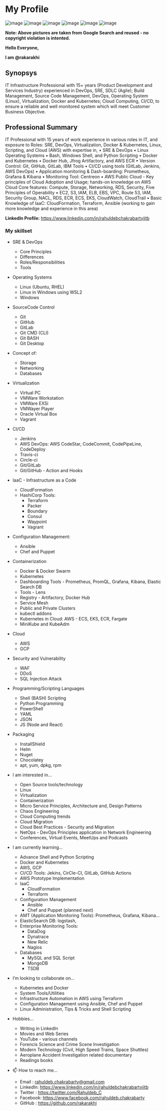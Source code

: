 # My Profile

![image](https://user-images.githubusercontent.com/28489203/162609042-de2ee4d0-a7ea-435b-8107-74a5d7a8e92f.png)
![image](https://user-images.githubusercontent.com/28489203/162609198-31dc61dc-cd3a-47db-8847-655c4118205f.png)
![image](https://user-images.githubusercontent.com/28489203/162609240-2283f421-4db4-4c90-b17d-1e7959b797f8.png)
![image](https://user-images.githubusercontent.com/28489203/162609249-a7830faa-e343-4057-90e4-b9fd3f65e52f.png)
![image](https://user-images.githubusercontent.com/28489203/162609291-92250dcc-36b9-485d-a1b4-3685eeb68acc.png)
![image](https://user-images.githubusercontent.com/28489203/162609401-b53faed4-0588-4388-a23c-473b0f0e641d.png)

**Note: Above pictures are taken from Google Search and reused - no copyright violation is intented.**



**Hello Everyone,**

**I am @rakarakhi**


## Synopsys

IT Infrastructure Professional with 15+ years (Product Development and Services Industry) experienced in DevOps, SRE, SDLC (Agile); Build Management, Source Code Management, DevOps,  Operating System (Linux), Virtualization, Docker and Kubernetes; Cloud Computing, CI/CD, to ensure a reliable and well monitored system which will meet Customer Business Objective.

## Professional Summary

IT Professional with 15 years of work experience in various roles in IT, and exposure to Roles: SRE, DevOps, Virtualization, Docker & Kubernetes, Linux, Scripting, and Cloud (AWS) with expertise in,
•	SRE & DevOps
•	Linux Operating Systems
•	Bash, Windows Shell, and Python Scripting
•	Docker and Kubernetes
•	Docker Hub, Jfrog Artifactory, and AWS ECR
•	Version Control: Git, GitHub, GitLab, IBM Tools
•	CI/CD using tools (GitLab, Jenkins, AWS DevOps)
•	Application monitoring & Dash-boarding: Prometheus, Grafana & Kibana
•	Monitoring Tool: Centreon
•	AWS Public Cloud - Key principles of Cloud Adoption and Usage; hands-on knowledge on AWS Cloud Core features: Compute, Storage, Networking, RDS, Security, Five Principles of Operability
•	EC2, S3, IAM, ELB, EBS, VPC, Route 53, IAM, Security Group, NACL, RDS, ECR, ECS, EKS, CloudWatch, CloudTrail
•	Basic Knowledge of IaaC: CloudFormation, Terraform, Ansible (working to gain more knowledge and experience in this area)

**LinkedIn Profile:** https://www.linkedin.com/in/rahuldebchakrabartyiitb

### My skillset

  - SRE & DevOps
  
      - Core Principles
      - Differences
      - Roles/Responsibilities
      - Tools
    
  - Operating Systems
  
      - Linux (Ubuntu, RHEL)
      - Linux in Windows using WSL2
      - Windows

  - SourceCode Control
  
      - Git
      - GitHub
      - GitLab
      - Git CMD (CLI)
      - Git BASH
      - Git Desktop
   
  - Concept of:
  
      - Storage
      - Networking
      - Databases
    
  - Virtualization
  
      - Virtual PC
      - VMWare Workstation
      - VMWare EXSi
      - VMWayer Player
      - Oracle Virtual Box
      - Vagrant
    
  - CI/CD
  
      - Jenkins
      - AWS DevOps: AWS CodeStar, CodeCommit, CodePipeLine, CodeDeploy
      - Travis-ci
      - Circle-ci
      - Git/GitLab
      - Git/GitHub - Action and Hooks
    
  - IaaC - Infrastructure as a Code
  
      - CloudFormation
      - HashiCorp Tools:
          - Terraform
          - Packer
          - Boundary
          - Consul
          - Waypoint
          - Vagrant
      
  - Configuration Management:
  
      - Ansible
      - Chef and Puppet
    
  - Containerization
  
      - Docker & Docker Swarm
      - Kubernetes
      - Dashboarding Tools - Prometheus, PromQL, Grafana, Kibana, Elastic Search DB
      - Tools - Lens
      - Registry - Artifactory, Docker Hub
      - Service Mesh
      - Public and Private Clusters
      - kubectl addons
      - Kubernetes in Cloud: AWS - ECS, EKS, ECR, Fargate
      - MiniKube and KubeAdm
    
  - Cloud
  
      - AWS
      - GCP
  
  - Security and Vulnerability
  
      - WAF
      - DDoS
      - SQL Injection Attack

  - Programming/Scripting Languages
  
      - Shell (BASH) Scripting
      - Python Programming
      - PowerShell
      - YAML
      - JSON
      - JS (Node and React)
    
  - Packaging
 
      - InstallShield
      - Helm
      - Nuget
      - Chocolatey
      - apt, yum, dpkg, rpm
    
- I am interested in...

    - Open Source tools/technology
    - Linux
    - Virtualization
    - Containerization
    - Micro Service Principles, Architecture and, Design Patterns
    - Chaos Engineering
    - Cloud Computing trends
    - Cloud Migration
    - Cloud Best Practices - Security and Migration
    - NetOps - DevOps Principles application in Network Engineering
    - Conferences, Virtual Events, MeetUps and Podcasts
  
- I am currently learning...

    - Advance Shell and Python Scripting
    - Docker and Kubernetes
    - AWS, GCP
    - CI/CD Tools: Jekins, CirCle-CI, GitLab, GitHub Actions
    - AWS Prototype Implementation
    - IaaC
      - CloudFormation
      - Terraform
    - Configuration Management
      - Ansible
      - Chef and Puppet (planned next)
    - AMT (Application Monitoring Tools): Prometheus, Grafana, Kibana...
    - ElasticSearch DB: logstash, 
    - Enterprise Monitoring Tools:
      - DataDog
      - Dynatrace
      - New Relic
      - Nagios
    - Databases
      - MySQL and SQL Script
      - MongoDB
      - TSDB
 
- I’m looking to collaborate on...

    - Kubernetes and Docker
    - System Tools/Utilities
    - Infrastructure Automation in AWS using Terraform
    - Configuration Management using Ansible, Chef and Puppet
    - Linux Administration, Tips & Tricks and Shell Scripting

- Hobbies...

    - Writing in LinkedIn
    - Movies and Web Series
    - YouTube - various channels
    - Forencis Science and Crime Scene Investigation
    - Modern Technology (Civil, High Speed Trains, Space Shuttles)
    - Aeroplane Accident Investigation related documentary
    - Readings books
  
 
- 📫 How to reach me...
    - Email   : rahuldeb.chakrabarty@gmail.com
    - LinkedIn: https://www.linkedin.com/in/rahuldebchakrabartyiitb
    - Twitter : https://twitter.com/Rahuldeb_C
    - Facebook: https://www.facebook.com/rahuldeb.chakrabarty
    - GitHub  : https://github.com/rakarakhi

<!---
rakarakhi/rakarakhi is a ✨ special ✨ repository because its `README.md` (this file) appears on your GitHub profile.
You can click the Preview link to take a look at your changes.
--->
